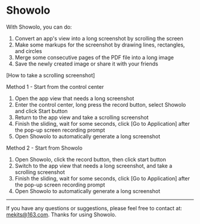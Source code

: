 # Showolo

With Showolo, you can do:
1. Convert an app's view into a long screenshot by scrolling the screen 
2. Make some markups for the screenshot by drawing lines, rectangles, and circles
3. Merge some consecutive pages of the PDF file into a long image
4. Save the newly created image or share it with your friends

[How to take a scrolling screenshot]

Method 1 - Start from the control center
1. Open the app view that needs a long screenshot
2. Enter the control center, long press the record button, select Showolo and click Start button
3. Return to the app view and take a scrolling screenshot
4. Finish the sliding, wait for some seconds, click [Go to Application] after the pop-up screen recording prompt
5. Open Showolo to automatically generate a long screenshot

Method 2 - Start from Showolo
1. Open Showolo, click the record button, then click start button
2. Switch to the app view that needs a long screenshot, and take a scrolling screenshot
3. Finish the sliding, wait for some seconds, click [Go to Application] after the pop-up screen recording prompt
4. Open Showolo to automatically generate a long screenshot

-----------------------------------------------------
If you have any questions or suggestions, please feel free to contact at:
mekits@163.com. Thanks for using Showolo.
